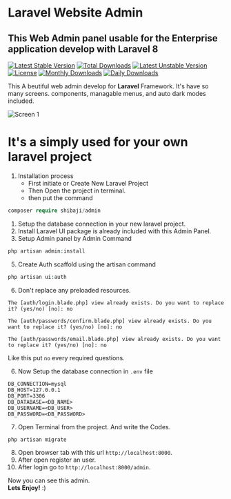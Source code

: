 
# Laravel Website Admin

## This Web Admin panel usable for the Enterprise application develop with Laravel 8

[![Latest Stable Version](https://poser.pugx.org/shibaji/admin/v)](//packagist.org/packages/shibaji/admin) [![Total Downloads](https://poser.pugx.org/shibaji/admin/downloads)](//packagist.org/packages/shibaji/admin) [![Latest Unstable Version](https://poser.pugx.org/shibaji/admin/v/unstable)](//packagist.org/packages/shibaji/admin) [![License](https://poser.pugx.org/shibaji/admin/license)](//packagist.org/packages/shibaji/admin) [![Monthly Downloads](https://poser.pugx.org/shibaji/admin/d/monthly)](//packagist.org/packages/shibaji/admin) [![Daily Downloads](https://poser.pugx.org/shibaji/admin/d/daily)](//packagist.org/packages/shibaji/admin)

This A beutiful web admin develop for **Laravel** Framework. It's have so many screens. components, managable menus, and auto dark modes included.

![Screen 1](https://github.com/imshibaji/my-web-admin/blob/master/src/screens/screen-1.png?raw=true)
<!-- ![Screen 2](https://github.com/imshibaji/my-web-admin/blob/master/src/screens/screen-2.png?raw=true) -->

# It's a simply used for your own laravel project

1. Installation process
    * First initiate or Create New Laravel Project
    * Then Open the project in terminal.
    * then put the command

```php
composer require shibaji/admin
```

1. Setup the database connection in your new laravel project.
2. Install Laravel UI package is already included with this Admin Panel.
3. Setup Admin panel by Admin Command

```php
php artisan admin:install
```

5. Create Auth scaffold using the artisan command

```php
php artisan ui:auth
```

6. Don't replace any preloaded resources.

```shell
The [auth/login.blade.php] view already exists. Do you want to replace it? (yes/no) [no]: no
```
```shell
The [auth/passwords/confirm.blade.php] view already exists. Do you want to replace it? (yes/no) [no]: no
```
```shell
The [auth/passwords/email.blade.php] view already exists. Do you want to replace it? (yes/no) [no]: no
```
Like this put `no` every required questions.

6. Now Setup the database connection in `.env` file

```env
DB_CONNECTION=mysql
DB_HOST=127.0.0.1
DB_PORT=3306
DB_DATABASE=<DB_NAME>
DB_USERNAME=<DB_USER>
DB_PASSWORD=<DB_PASSWORD>
```
7. Open Terminal from the project. And write the Codes.
```php
php artisan migrate
```
8. Open browser tab with this url `http://localhost:8000`.
9.  After open register an user.
10. After login go to `http://localhost:8000/admin`.

Now you can see this admin. <br>
**Lets Enjoy!** :)


<!-- | Tables        | Are           | Cool  | -->
<!-- | ------------- |:-------------:| -----:| -->
<!-- | col 3 is      | right-aligned | $1600 | -->
<!-- | col 2 is      | centered      |   $12 | -->
<!-- | zebra stripes | are neat      |    $1 | -->
<!--  -->
<!-- * Item 1 -->
  <!-- * Nested Item 1 -->
  <!-- * Nested Item 2 -->
  <!-- * Nested Item 3 -->
<!--  -->
<!-- 1. List item -->
   <!-- * List item -->
   <!-- * List item -->
<!--  -->
<!-- 2. List item -->

